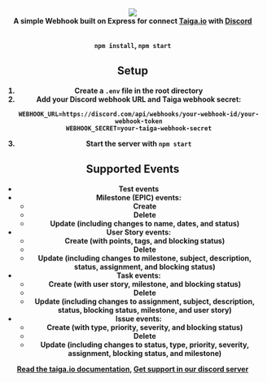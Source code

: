 <div align="center">
  <img src="https://cdn.discordapp.com/attachments/596130529129005056/596406037859401738/favicon.png"><br>
  <b>A simple Webhook built on Express for connect <a href="https://taiga.io/">Taiga.io</a> with <a href="https://discordapp.com/">Discord</a><b>
  <br><br>

  `npm install`, `npm start`

  ## Setup
  1. Create a `.env` file in the root directory
  2. Add your Discord webhook URL and Taiga webhook secret:
     ```
     WEBHOOK_URL=https://discord.com/api/webhooks/your-webhook-id/your-webhook-token
     WEBHOOK_SECRET=your-taiga-webhook-secret
     ```
  3. Start the server with `npm start`

  ## Supported Events
  - Test events
  - Milestone (EPIC) events:
    - Create
    - Delete
    - Update (including changes to name, dates, and status)
  - User Story events:
    - Create (with points, tags, and blocking status)
    - Delete
    - Update (including changes to milestone, subject, description, status, assignment, and blocking status)
  - Task events:
    - Create (with user story, milestone, and blocking status)
    - Delete
    - Update (including changes to assignment, subject, description, status, blocking status, milestone, and user story)
  - Issue events:
    - Create (with type, priority, severity, and blocking status)
    - Delete
    - Update (including changes to status, type, priority, severity, assignment, blocking status, and milestone)

  <a href="http://taigaio.github.io/taiga-doc/dist/webhooks.html">Read the taiga.io documentation,</a>
  <a href="http://discord.gg/7vx3S4H">Get support in our discord server</a>
</div>
